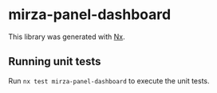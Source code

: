 # mirza-panel-dashboard

This library was generated with [Nx](https://nx.dev).

## Running unit tests

Run `nx test mirza-panel-dashboard` to execute the unit tests.
